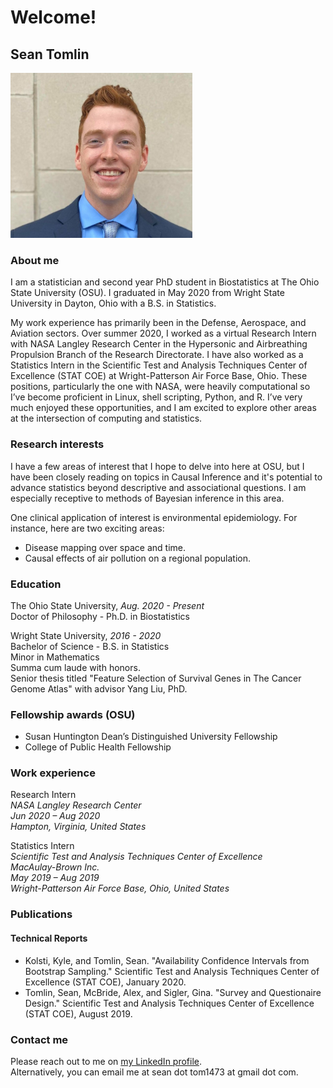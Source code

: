 # Welcome!

## Sean Tomlin  
<img src="wsufebshoot.jpg" height="264">

### About me

I am a statistician and second year PhD student in Biostatistics at The Ohio State University (OSU). I graduated in May 2020 from Wright State University in Dayton, Ohio with a B.S. in Statistics.

My work experience has primarily been in the Defense, Aerospace, and Aviation sectors. Over summer 2020, I worked as a virtual Research Intern with NASA Langley Research Center in the Hypersonic and Airbreathing Propulsion Branch of the Research Directorate. I have also worked as a Statistics Intern in the Scientific Test and Analysis Techniques Center of Excellence (STAT COE) at Wright-Patterson Air Force Base, Ohio.  These positions, particularly the one with NASA, were heavily computational so I’ve become proficient in Linux, shell scripting, Python, and R. I’ve very much enjoyed these opportunities, and I am excited to explore other areas at the intersection of computing and statistics.  

### Research interests

I have a few areas of interest that I hope to delve into here at OSU, but I have been closely reading on topics in Causal Inference and it's potential to advance statistics beyond descriptive and associational questions. I am especially receptive to methods of Bayesian inference in this area.  

One clinical application of interest is environmental epidemiology. For instance, here are two exciting areas:    
* Disease mapping over space and time.  
* Causal effects of air pollution on a regional population.  



### Education 
The Ohio State University, *Aug. 2020 - Present*  
Doctor of Philosophy - Ph.D. in Biostatistics  



Wright State University, *2016 - 2020*  
Bachelor of Science - B.S. in Statistics  
Minor in Mathematics  
Summa cum laude with honors.  
Senior thesis titled "Feature Selection of Survival Genes in The Cancer Genome Atlas" with advisor Yang Liu, PhD.  


### Fellowship awards (OSU)  
* Susan Huntington Dean’s Distinguished University Fellowship  
* College of Public Health Fellowship


### Work experience

Research Intern  
*NASA Langley Research Center  
Jun 2020 – Aug 2020  
Hampton, Virginia, United States*

Statistics Intern  
*Scientific Test and Analysis Techniques Center of Excellence  
MacAulay-Brown Inc.  
May 2019 – Aug 2019  
Wright-Patterson Air Force Base, Ohio, United States*

### Publications
#### Technical Reports
* Kolsti, Kyle, and Tomlin, Sean. "Availability Confidence Intervals from Bootstrap Sampling." Scientific Test and Analysis Techniques Center of Excellence (STAT COE), January 2020.  
* Tomlin, Sean, McBride, Alex, and Sigler, Gina. "Survey and Questionaire Design." Scientific Test and Analysis Techniques Center of Excellence (STAT COE), August 2019.  

### Contact me

Please reach out to me on [my LinkedIn profile](https://www.linkedin.com/in/seantomlinstat/).  
Alternatively, you can email me at sean dot tom1473 at gmail dot com. 
